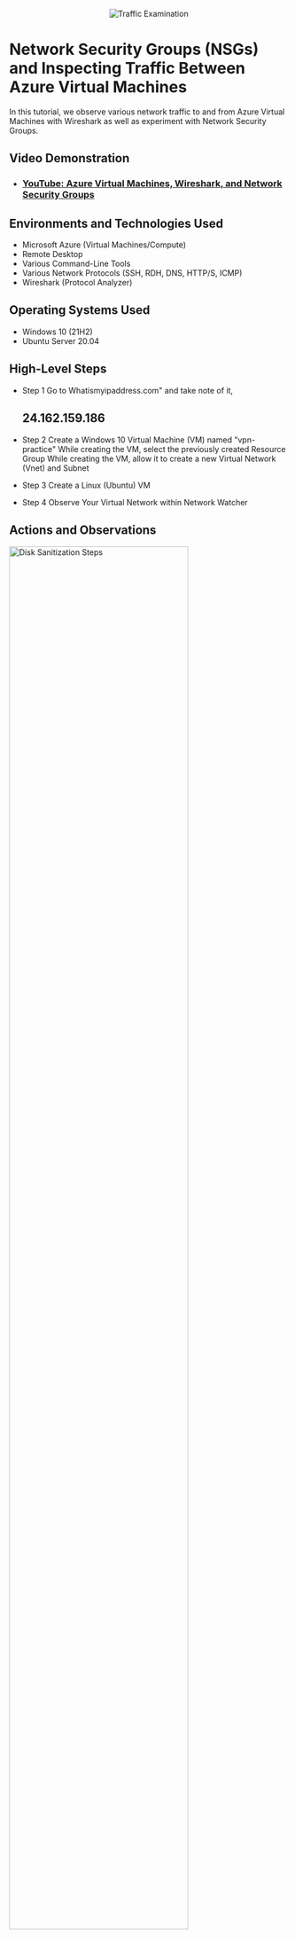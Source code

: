 
<p align="center">
<img src="https://i.imgur.com/Ua7udoS.png" alt="Traffic Examination"/>
</p>

<h1>Network Security Groups (NSGs) and Inspecting Traffic Between Azure Virtual Machines</h1>
In this tutorial, we observe various network traffic to and from Azure Virtual Machines with Wireshark as well as experiment with Network Security Groups. <br />


<h2>Video Demonstration</h2>

- ### [YouTube: Azure Virtual Machines, Wireshark, and Network Security Groups](https://www.youtube.com)

<h2>Environments and Technologies Used</h2>

- Microsoft Azure (Virtual Machines/Compute)
- Remote Desktop
- Various Command-Line Tools
- Various Network Protocols (SSH, RDH, DNS, HTTP/S, ICMP)
- Wireshark (Protocol Analyzer)

<h2>Operating Systems Used </h2>

- Windows 10 (21H2)
- Ubuntu Server 20.04

<h2>High-Level Steps</h2>

- Step 1 Go to Whatismyipaddress.com" and take note of it,<h2>24.162.159.186</h2> 
- Step 2 Create a Windows 10 Virtual Machine (VM) named "vpn-practice"
         While creating the VM, select the previously created Resource Group
         While creating the VM, allow it to create a new Virtual Network (Vnet) and Subnet

- Step 3 Create a Linux (Ubuntu) VM
- Step 4 Observe Your Virtual Network within Network Watcher

<h2>Actions and Observations</h2>
<p>
<img src="https://https://i.imgur.com/g4eBC3y" height="80%" width="80%" alt="Disk Sanitization Steps"/>
</p>
<p>
                  <p>
<img src="https://i.imgur.com/DJmEXEB.png" height="80%" width="80%" alt="Disk Sanitization Steps"/>
</p>
<p>

(Sign up for ProtonVPN and test the VPN connection)
On your actual computer, sign up for the free version of Proton VPN https://account.protonvpn.com/signup?plan=free&language=en I used my own Nord VPN Subscription for this lab, you can use the VPN of your choice.

<p>
<img src="https://i.imgur.com/DJmEXEB.png" height="80%" width="80%" alt="Disk Sanitization Steps"/>
</p>
<p>
Back within your VM, download the VPN client of your choice
Login to the VPN and choose a VPN server in yet another country (such as Japan)
Browse to https://whatismyipaddress.com/  and take note of this in a text file
Try browsing to Google, Disney, and/or Amazon and see if there is anything different about the sites in relation to the location of your VPN server. For example, the language or URL may be different

</p>
<br />

<p>
<img src="https://i.imgur.com/DJmEXEB.png" height="80%" width="80%" alt="Disk Sanitization Steps"/>
</p>
<p>
(Clean up Azure resources)
Delete the resource group you created in Step 2
Ensure the resources/Resource Group has been deleted so that you don't rack up charges.

</p>
<br />
